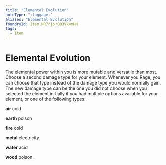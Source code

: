 ```yaml
---
title: "Elemental Evolution"
noteType: ":luggage:"
aliases: "Elemental Evolution"
foundryId: Item.NR7rjprQ03Vk4mHM
tags:
  - Item
---
```


# Elemental Evolution

The elemental power within you is more mutable and versatile than most. Choose a second damage type for your element. Whenever you Rage, you can choose that type instead of the damage type you would normally gain. The new damage type can be the one you did not choose when you selected the element initially if you had multiple options available for your element, or one of the following types:

**air** cold

**earth** poison

**fire** cold

**metal** electricity

**water** acid

**wood** poison.
